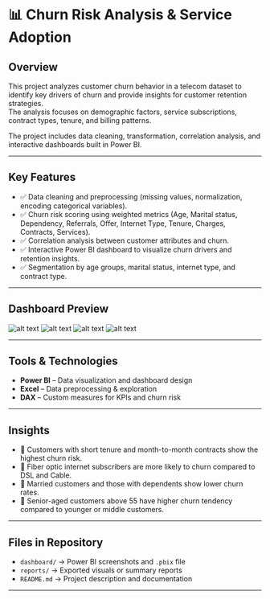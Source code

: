 # 📊 Churn Risk Analysis & Service Adoption
## Overview
This project analyzes customer churn behavior in a telecom dataset to identify key drivers of churn and provide insights for customer retention strategies.  
The analysis focuses on demographic factors, service subscriptions, contract types, tenure, and billing patterns.  

The project includes data cleaning, transformation, correlation analysis, and interactive dashboards built in Power BI.  

---

## Key Features
- ✅ Data cleaning and preprocessing (missing values, normalization, encoding categorical variables).  
- ✅ Churn risk scoring using weighted metrics (Age, Marital status, Dependency, Referrals, Offer, Internet Type, Tenure, Charges, Contracts, Services).  
- ✅ Correlation analysis between customer attributes and churn.  
- ✅ Interactive Power BI dashboard to visualize churn drivers and retention insights.  
- ✅ Segmentation by age groups, marital status, internet type, and contract type.  

---

## Dashboard Preview

![alt text](dash_Page1.jpg) 
![alt text](dash_Page2.jpg) 
![alt text](dash_Page3.jpg) 
![alt text](dash_page4.jpg)

---

## Tools & Technologies
- **Power BI** – Data visualization and dashboard design  
- **Excel** – Data preprocessing & exploration  
- **DAX** – Custom measures for KPIs and churn risk  

---

## Insights
- 📌 Customers with short tenure and month-to-month contracts show the highest churn risk.  
- 📌 Fiber optic internet subscribers are more likely to churn compared to DSL and Cable.  
- 📌 Married customers and those with dependents show lower churn rates.  
- 📌 Senior-aged customers above 55 have higher churn tendency compared to younger or middle customers.  

---

## Files in Repository
- `dashboard/` → Power BI screenshots and `.pbix` file  
- `reports/` → Exported visuals or summary reports  
- `README.md` → Project description and documentation  

---

